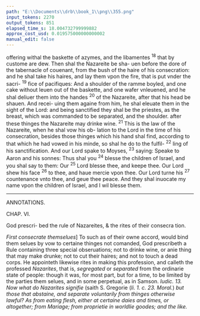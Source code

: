 ```yaml
---
path: "E:\\Documents\\drb\\book_1\\png\\355.png"
input_tokens: 2270
output_tokens: 851
elapsed_time_s: 18.004732799999882
approx_cost_usd: 0.019575000000000002
manual_edit: false
---
```

offering withal the baskette of azymes, and the libamentes
<sup>18</sup> that by custome are dew. Then shal the Nazareite be sha-
uen before the dore of the tabernacle of couenant, from the
bush of the haire of his consecration: and he shal take his
haires, and lay them vpon the fire, that is put vnder the sacri-
<sup>19</sup> fice of pacifiques: And a shoulder of the ramme boyled,
and one cake without leuen out of the baskette, and one
wafer vnleuened, and he shal deliuer them into the handes
<sup>20</sup> of the Nazareite, after that his head be shauen. And recei-
uing them againe from him, he shal eleuate them in the sight
of the Lord: and being sanctified they shal be the priestes, as
the breast, which was commanded to be separated, and the
shoulder. after these thinges the Nazareite may drinke wine.
<sup>21</sup> This is the law of the Nazareite, when he shal vow his ob-
lation to the Lord in the time of his consecration, besides
those thinges which his hand shal find, according to that
which he had vowed in his minde, so shal he do to the fulfil-
<sup>22</sup> ling of his sanctification. And our Lord spake to Moyses,
<sup>23</sup> saying: Speake to Aaron and his sonnes: Thus shal you
<sup>24</sup> blesse the children of Israel, and you shal say to them: Our
<sup>25</sup> Lord blesse thee, and keepe thee. Our Lord shew his face
<sup>26</sup> to thee, and haue mercie vpon thee. Our Lord turne his
<sup>27</sup> countenance vnto thee, and geue thee peace. And they
shal inuocate my name vpon the children of Israel, and I wil
blesse them.

<hr>

ANNOTATIONS.

CHAP. VI.

<aside>God prescri-
bed the rule of
Nazareites, &
the rites of
their consecra
tion.</aside>

*First consecrate themselues*] To such as of their owne accord, would bind
them selues by vow to certaine thinges not comanded, God prescribeth a Rule
containing three special obseruations; not to drinke wine, or anie thing that
may make drunke; not to cut their haires; and not to touch a dead corps. He
appointeth likewise rites in making this profession, and calleth the professed
*Nazarites*, that is, *segregated* or *separated* from the ordinarie state of people:
though it was, for most part, but for a time, to be limited by the parties them
selues, and in some perpetual, as in Samson. *Iudic. 13. Now what do Nazarites*
*signifie* (saith S. Gregorie (*li. 1. c. 23. Moral.*) *but those that abstaine, and separate*
*voluntarily from thinges otherwise lawful? As from eating flesh, either at certaine*
*daies and times, or altogether; from Mariage; from proprietie in worldlie*
*goodes; and the like.*

[^1]: The same was
a figure of
vowes both
temporal and
perpetual.
